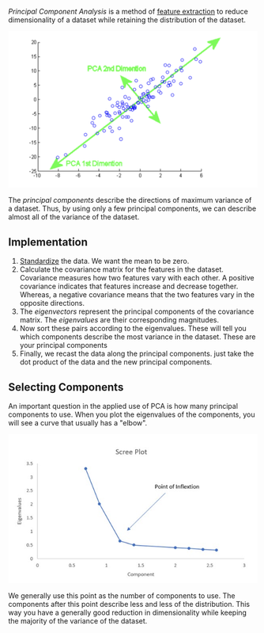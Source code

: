 
*Principal Component Analysis* is a method of [feature extraction](ML%20Engineering/Preprocessing.md) to reduce dimensionality of a dataset while retaining the distribution of the dataset.

![](../Attachments/Pasted%20image%2020230223012536.png)

The *principal components* describe the directions of maximum variance of a dataset. Thus, by using only a few principal components, we can describe almost all of the variance of the dataset.

## Implementation

1. [Standardize](Scaling.md) the data. We want the mean to be zero.
2. Calculate the covariance matrix for the features in the dataset. Covariance measures how two features vary with each other. A positive covariance indicates that features increase and decrease together. Whereas, a negative covariance means that the two features vary in the opposite directions.
3. The *eigenvectors* represent the principal components of the covariance matrix. The *eigenvalues* are their corresponding magnitudes.
4. Now sort these pairs according to the eigenvalues. These will tell you which components describe the most variance in the dataset. These are your principal components
5. Finally, we recast the data along the principal components.  just take the dot product of the data and the new principal components.


## Selecting Components

An important question in the applied use of PCA is how many principal components to use. When you plot the eigenvalues of the components, you will see a curve that usually has a "elbow". 

![](../Attachments/Pasted%20image%2020230223013103.png)

We generally use this point as the number of components to use. The components after this point describe less and less of the distribution. This way you have a generally good reduction in dimensionality while keeping the majority of the variance of the dataset.